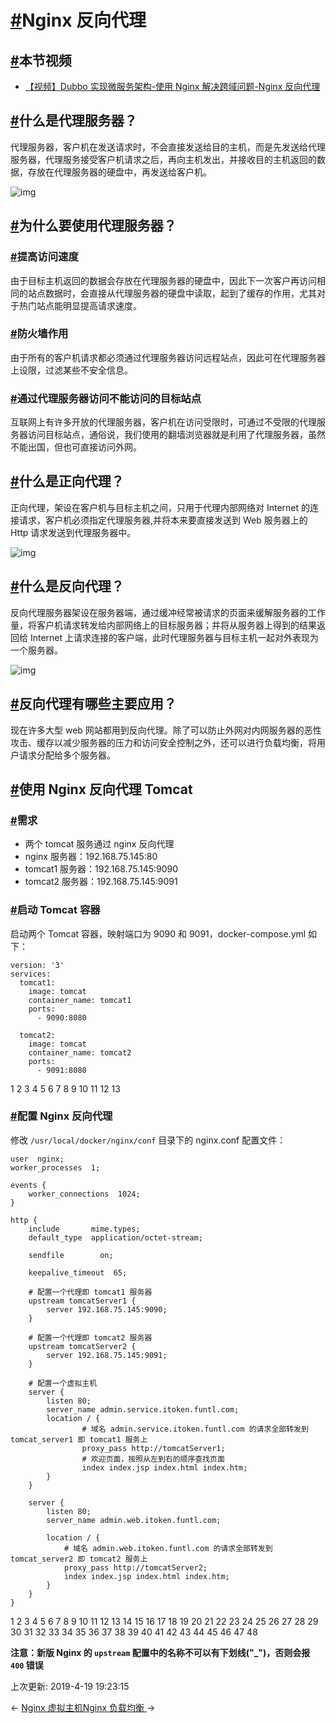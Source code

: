 # [#](https://funtl.com/zh/apache-dubbo-codeing/Nginx-反向代理.html#nginx-反向代理)Nginx 反向代理

## [#](https://funtl.com/zh/apache-dubbo-codeing/Nginx-反向代理.html#本节视频)本节视频

- [【视频】Dubbo 实现微服务架构-使用 Nginx 解决跨域问题-Nginx 反向代理](https://www.bilibili.com/video/av35251769/)

## [#](https://funtl.com/zh/apache-dubbo-codeing/Nginx-反向代理.html#什么是代理服务器？)什么是代理服务器？

代理服务器，客户机在发送请求时，不会直接发送给目的主机，而是先发送给代理服务器，代理服务接受客户机请求之后，再向主机发出，并接收目的主机返回的数据，存放在代理服务器的硬盘中，再发送给客户机。

![img](https://funtl.com/assets/Lusifer2018080517010001.png)

## [#](https://funtl.com/zh/apache-dubbo-codeing/Nginx-反向代理.html#为什么要使用代理服务器？)为什么要使用代理服务器？

### [#](https://funtl.com/zh/apache-dubbo-codeing/Nginx-反向代理.html#提高访问速度)提高访问速度

由于目标主机返回的数据会存放在代理服务器的硬盘中，因此下一次客户再访问相同的站点数据时，会直接从代理服务器的硬盘中读取，起到了缓存的作用，尤其对于热门站点能明显提高请求速度。

### [#](https://funtl.com/zh/apache-dubbo-codeing/Nginx-反向代理.html#防火墙作用)防火墙作用

由于所有的客户机请求都必须通过代理服务器访问远程站点，因此可在代理服务器上设限，过滤某些不安全信息。

### [#](https://funtl.com/zh/apache-dubbo-codeing/Nginx-反向代理.html#通过代理服务器访问不能访问的目标站点)通过代理服务器访问不能访问的目标站点

互联网上有许多开放的代理服务器，客户机在访问受限时，可通过不受限的代理服务器访问目标站点，通俗说，我们使用的翻墙浏览器就是利用了代理服务器，虽然不能出国，但也可直接访问外网。

## [#](https://funtl.com/zh/apache-dubbo-codeing/Nginx-反向代理.html#什么是正向代理？)什么是正向代理？

正向代理，架设在客户机与目标主机之间，只用于代理内部网络对 Internet 的连接请求，客户机必须指定代理服务器,并将本来要直接发送到 Web 服务器上的 Http 请求发送到代理服务器中。

![img](https://funtl.com/assets/Lusifer2018080517010002.png)

## [#](https://funtl.com/zh/apache-dubbo-codeing/Nginx-反向代理.html#什么是反向代理？)什么是反向代理？

反向代理服务器架设在服务器端，通过缓冲经常被请求的页面来缓解服务器的工作量，将客户机请求转发给内部网络上的目标服务器；并将从服务器上得到的结果返回给 Internet 上请求连接的客户端，此时代理服务器与目标主机一起对外表现为一个服务器。

![img](https://funtl.com/assets/Lusifer2018080517010003.png)

## [#](https://funtl.com/zh/apache-dubbo-codeing/Nginx-反向代理.html#反向代理有哪些主要应用？)反向代理有哪些主要应用？

现在许多大型 web 网站都用到反向代理。除了可以防止外网对内网服务器的恶性攻击、缓存以减少服务器的压力和访问安全控制之外，还可以进行负载均衡，将用户请求分配给多个服务器。

## [#](https://funtl.com/zh/apache-dubbo-codeing/Nginx-反向代理.html#使用-nginx-反向代理-tomcat)使用 Nginx 反向代理 Tomcat

### [#](https://funtl.com/zh/apache-dubbo-codeing/Nginx-反向代理.html#需求)需求

- 两个 tomcat 服务通过 nginx 反向代理
- nginx 服务器：192.168.75.145:80
- tomcat1 服务器：192.168.75.145:9090
- tomcat2 服务器：192.168.75.145:9091

### [#](https://funtl.com/zh/apache-dubbo-codeing/Nginx-反向代理.html#启动-tomcat-容器)启动 Tomcat 容器

启动两个 Tomcat 容器，映射端口为 9090 和 9091，docker-compose.yml 如下：

```text
version: '3'
services:
  tomcat1:
    image: tomcat
    container_name: tomcat1
    ports:
      - 9090:8080

  tomcat2:
    image: tomcat
    container_name: tomcat2
    ports:
      - 9091:8080
```

1
2
3
4
5
6
7
8
9
10
11
12
13

### [#](https://funtl.com/zh/apache-dubbo-codeing/Nginx-反向代理.html#配置-nginx-反向代理)配置 Nginx 反向代理

修改 `/usr/local/docker/nginx/conf` 目录下的 nginx.conf 配置文件：

```text
user  nginx;
worker_processes  1;

events {
    worker_connections  1024;
}

http {
    include       mime.types;
    default_type  application/octet-stream;

    sendfile        on;

    keepalive_timeout  65;
	
	# 配置一个代理即 tomcat1 服务器
	upstream tomcatServer1 {
		server 192.168.75.145:9090;
	}

	# 配置一个代理即 tomcat2 服务器
	upstream tomcatServer2 {
		server 192.168.75.145:9091;
	}

	# 配置一个虚拟主机
	server {
		listen 80;
		server_name admin.service.itoken.funtl.com;
		location / {
				# 域名 admin.service.itoken.funtl.com 的请求全部转发到 tomcat_server1 即 tomcat1 服务上
				proxy_pass http://tomcatServer1;
				# 欢迎页面，按照从左到右的顺序查找页面
				index index.jsp index.html index.htm;
		}
	}

	server {
		listen 80;
		server_name admin.web.itoken.funtl.com;

		location / {
			# 域名 admin.web.itoken.funtl.com 的请求全部转发到 tomcat_server2 即 tomcat2 服务上
			proxy_pass http://tomcatServer2;
			index index.jsp index.html index.htm;
		}
	}
}
```

1
2
3
4
5
6
7
8
9
10
11
12
13
14
15
16
17
18
19
20
21
22
23
24
25
26
27
28
29
30
31
32
33
34
35
36
37
38
39
40
41
42
43
44
45
46
47
48

**注意：新版 Nginx 的 `upstream` 配置中的名称不可以有下划线("_")，否则会报 `400` 错误**

上次更新: 2019-4-19 19:23:15

← [Nginx 虚拟主机](https://funtl.com/zh/apache-dubbo-codeing/Nginx-虚拟主机.html)[Nginx 负载均衡 ](https://funtl.com/zh/apache-dubbo-codeing/Nginx-负载均衡.html)→